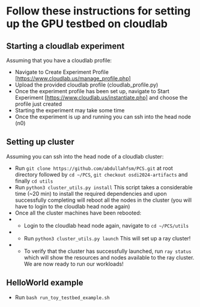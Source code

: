 # Follow these instructions for setting up the GPU testbed on cloudlab


## Starting a cloudlab experiment
Assuming that you have a cloudlab profile:
* Navigate to Create Experiment Profile [https://www.cloudlab.us/manage_profile.php]
* Upload the provided cloudlab profile (cloudlab_profile.py)
* Once the experiment profile has been set up, navigate to Start Experiment [https://www.cloudlab.us/instantiate.php] and choose the profile just created
* Starting the experiment may take some time
* Once the experiment is up and running you can ssh into the head node (n0)


## Setting up cluster
Assuming you can ssh into the head node of a cloudlab cluster:
* Run `git clone https://github.com/abdullahfsm/PCS.git` at root directory followed by `cd ~/PCS`, `git checkout osdi2024-artifacts` and finally `cd utils`
* Run `python3 cluster_utils.py install` This script takes a considerable time (~20 min) to install the required dependencies and upon successfully completing will reboot all the nodes in the cluster (you will have to login to the cloudlab head node again)
* Once all the cluster machines have been rebooted:
* * Login to the cloudlab head node again, navigate to `cd ~/PCS/utils`
* * Run `python3 cluster_utils.py launch` This will set up a ray cluster!
* * To verify that the cluster has successfully launched, run `ray status` which will show the resources and nodes available to the ray cluster. We are now ready to run our workloads!

## HelloWorld example
* Run `bash run_toy_testbed_example.sh` 